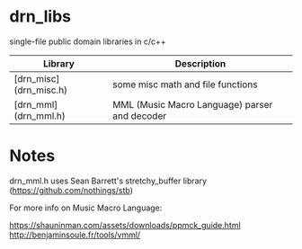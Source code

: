 # drn_libs
single-file public domain libraries in c/c++

Library                                     | Description
------------------------------------------- | -----------
[drn_misc] (drn_misc.h)                     | some misc math and file functions
[drn_mml] (drn_mml.h)                       | MML (Music Macro Language) parser and decoder


# Notes
drn_mml.h uses Sean Barrett's stretchy_buffer library
(https://github.com/nothings/stb)

For more info on Music Macro Language:

https://shauninman.com/assets/downloads/ppmck_guide.html
http://benjaminsoule.fr/tools/vmml/
